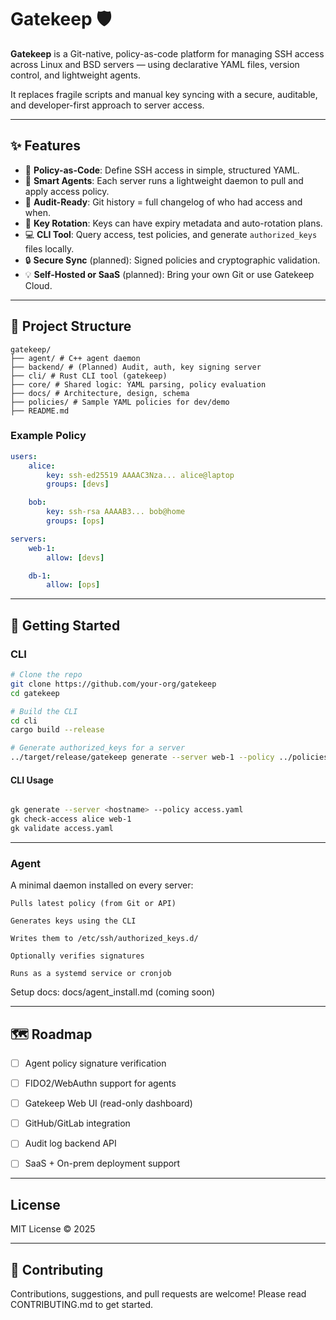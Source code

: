 # Gatekeep 🛡️

**Gatekeep** is a Git-native, policy-as-code platform for managing SSH access across Linux and BSD servers — using declarative YAML files, version control, and lightweight agents.

It replaces fragile scripts and manual key syncing with a secure, auditable, and developer-first approach to server access.

---

## ✨ Features

- 🔐 **Policy-as-Code**: Define SSH access in simple, structured YAML.
- 🧠 **Smart Agents**: Each server runs a lightweight daemon to pull and apply access policy.
- 🧾 **Audit-Ready**: Git history = full changelog of who had access and when.
- 🔁 **Key Rotation**: Keys can have expiry metadata and auto-rotation plans.
- 💻 **CLI Tool**: Query access, test policies, and generate `authorized_keys` files locally.
- 🔒 **Secure Sync** (planned): Signed policies and cryptographic validation.
- 💡 **Self-Hosted or SaaS** (planned): Bring your own Git or use Gatekeep Cloud.

---

## 📁 Project Structure
```
gatekeep/
├── agent/ # C++ agent daemon
├── backend/ # (Planned) Audit, auth, key signing server
├── cli/ # Rust CLI tool (gatekeep)
├── core/ # Shared logic: YAML parsing, policy evaluation
├── docs/ # Architecture, design, schema
├── policies/ # Sample YAML policies for dev/demo
├── README.md
```

### Example Policy

```yaml
users:
    alice:
        key: ssh-ed25519 AAAAC3Nza... alice@laptop
        groups: [devs]

    bob:
        key: ssh-rsa AAAAB3... bob@home
        groups: [ops]

servers:
    web-1:
        allow: [devs]

    db-1:
        allow: [ops]
```

---

## 🚀 Getting Started

### CLI

```bash
# Clone the repo
git clone https://github.com/your-org/gatekeep
cd gatekeep

# Build the CLI
cd cli
cargo build --release

# Generate authorized_keys for a server
../target/release/gatekeep generate --server web-1 --policy ../policies/access.yaml
```

#### CLI Usage
```bash

gk generate --server <hostname> --policy access.yaml
gk check-access alice web-1
gk validate access.yaml
```

---

### Agent

A minimal daemon installed on every server:

    Pulls latest policy (from Git or API)

    Generates keys using the CLI

    Writes them to /etc/ssh/authorized_keys.d/

    Optionally verifies signatures

    Runs as a systemd service or cronjob

Setup docs: docs/agent_install.md (coming soon)

---

## 🗺 Roadmap

- [ ] Agent policy signature verification

- [ ] FIDO2/WebAuthn support for agents

- [ ] Gatekeep Web UI (read-only dashboard)

- [ ] GitHub/GitLab integration

- [ ] Audit log backend API

- [ ] SaaS + On-prem deployment support

---

## License

MIT License © 2025

---

## 🤝 Contributing

Contributions, suggestions, and pull requests are welcome!
Please read CONTRIBUTING.md to get started.
